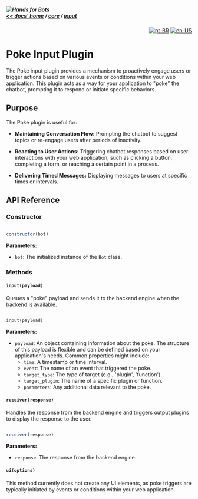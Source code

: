 ##### [![Hands for Bots](https://img.shields.io/badge/[•__•]-Hands_for_Bots-purple?style=social) <br>&lt;&lt; docs' home](../../../../README.md) / [core](../../core.md) / [input](../input.md)

<div align="right">

[![pt-BR](https://img.shields.io/badge/pt-BR-white)](../../../pt-br/core/input/poke.md)
[![en-US](https://img.shields.io/badge/en-US-white)](./poke.md)

</div>


  # Poke Input Plugin


  The Poke input plugin provides a mechanism to proactively engage users or trigger actions based on various events or conditions within your web application. This plugin acts as a way for your application to "poke" the chatbot, prompting it to respond or initiate specific behaviors. 


  ## Purpose


  The Poke plugin is useful for:


  - **Maintaining Conversation Flow:** Prompting the chatbot to suggest topics or re-engage users after periods of inactivity.

  - **Reacting to User Actions:** Triggering chatbot responses based on user interactions with your web application, such as clicking a button, completing a form, or reaching a certain point in a process.

  - **Delivering Timed Messages:** Displaying messages to users at specific times or intervals.


  ## API Reference


  ### Constructor


  ```javascript

  constructor(bot)

  ```


  **Parameters:**


  - `bot`: The initialized instance of the `Bot` class.


  ### Methods


  #### `input(payload)`


  Queues a "poke" payload and sends it to the backend engine when the backend is available.


  ```javascript

  input(payload)

  ```


  **Parameters:**


  - `payload`:  An object containing information about the poke. The structure of this payload is flexible and can be defined based on your application's needs. Common properties might include: 
    - `time`: A timestamp or time interval. 
    - `event`: The name of an event that triggered the poke.
    - `target_type`: The type of target (e.g., 'plugin', 'function'). 
    - `target_plugin`: The name of a specific plugin or function. 
    - `parameters`: Any additional data relevant to the poke.

  #### `receiver(response)`


  Handles the response from the backend engine and triggers output plugins to display the response to the user.


  ```javascript

  receiver(response)

  ```


  **Parameters:**


  - `response`: The response from the backend engine. 


  #### `ui(options)`


  This method currently does not create any UI elements, as poke triggers are typically initiated by events or conditions within your web application. 
